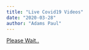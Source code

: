 ```yaml
---
title: "Live Covid19 Videos"
date: "2020-03-28"
author: "Adams Paul"
---
```

<script src="../assets/ytembed.js"></script>
<div id="ytThumbs"><ins>Please Wait..</ins></div>

<script>
	ytEmbed.init({'block':'ytThumbs','key':'AIzaSyC6Dn3jkJFt548NovNYd6pomMcRkbqATIQ','q':'covid 19 nigeria','type':'search','results':20,'meta':false,'player':'embed','layout':'full'});
</script>

